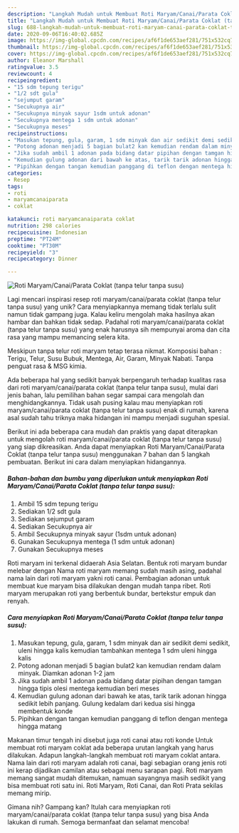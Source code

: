 ```yaml
---
description: "Langkah Mudah untuk Membuat Roti Maryam/Canai/Parata Coklat (tanpa telur tanpa susu), Lezat"
title: "Langkah Mudah untuk Membuat Roti Maryam/Canai/Parata Coklat (tanpa telur tanpa susu), Lezat"
slug: 688-langkah-mudah-untuk-membuat-roti-maryam-canai-parata-coklat-tanpa-telur-tanpa-susu-lezat
date: 2020-09-06T16:40:02.685Z
image: https://img-global.cpcdn.com/recipes/af6f1de653aef281/751x532cq70/roti-maryamcanaiparata-coklat-tanpa-telur-tanpa-susu-foto-resep-utama.jpg
thumbnail: https://img-global.cpcdn.com/recipes/af6f1de653aef281/751x532cq70/roti-maryamcanaiparata-coklat-tanpa-telur-tanpa-susu-foto-resep-utama.jpg
cover: https://img-global.cpcdn.com/recipes/af6f1de653aef281/751x532cq70/roti-maryamcanaiparata-coklat-tanpa-telur-tanpa-susu-foto-resep-utama.jpg
author: Eleanor Marshall
ratingvalue: 3.5
reviewcount: 4
recipeingredient:
- "15 sdm tepung terigu"
- "1/2 sdt gula"
- "sejumput garam"
- "Secukupnya air"
- "Secukupnya minyak sayur 1sdm untuk adonan"
- "Secukupnya mentega 1 sdm untuk adonan"
- "Secukupnya meses"
recipeinstructions:
- "Masukan tepung, gula, garam, 1 sdm minyak dan air sedikit demi sedikit, uleni hingga kalis kemudian tambahkan mentega 1 sdm uleni hingga kalis"
- "Potong adonan menjadi 5 bagian bulat2 kan kemudian rendam dalam minyak. Diamkan adonan 1-2 jam"
- "Jika sudah ambil 1 adonan pada bidang datar pipihan dengan tamgan hingga tipis olesi mentega kemudian beri meses"
- "Kemudian gulung adonan dari bawah ke atas, tarik tarik adonan hingga sedikit lebih panjang. Gulung kedalam dari kedua sisi hingga membentuk konde"
- "Pipihkan dengan tangan kemudian panggang di teflon dengan mentega hingga matang"
categories:
- Resep
tags:
- roti
- maryamcanaiparata
- coklat

katakunci: roti maryamcanaiparata coklat 
nutrition: 298 calories
recipecuisine: Indonesian
preptime: "PT24M"
cooktime: "PT30M"
recipeyield: "3"
recipecategory: Dinner

---
```



![Roti Maryam/Canai/Parata Coklat (tanpa telur tanpa susu)](https://img-global.cpcdn.com/recipes/af6f1de653aef281/751x532cq70/roti-maryamcanaiparata-coklat-tanpa-telur-tanpa-susu-foto-resep-utama.jpg)

Lagi mencari inspirasi resep roti maryam/canai/parata coklat (tanpa telur tanpa susu) yang unik? Cara menyiapkannya memang tidak terlalu sulit namun tidak gampang juga. Kalau keliru mengolah maka hasilnya akan hambar dan bahkan tidak sedap. Padahal roti maryam/canai/parata coklat (tanpa telur tanpa susu) yang enak harusnya sih mempunyai aroma dan cita rasa yang mampu memancing selera kita.

Meskipun tanpa telur roti maryam tetap terasa nikmat. Komposisi bahan : Terigu, Telur, Susu Bubuk, Mentega, Air, Garam, Minyak Nabati. Tanpa penguat rasa &amp; MSG kimia.

Ada beberapa hal yang sedikit banyak berpengaruh terhadap kualitas rasa dari roti maryam/canai/parata coklat (tanpa telur tanpa susu), mulai dari jenis bahan, lalu pemilihan bahan segar sampai cara mengolah dan menghidangkannya. Tidak usah pusing kalau mau menyiapkan roti maryam/canai/parata coklat (tanpa telur tanpa susu) enak di rumah, karena asal sudah tahu triknya maka hidangan ini mampu menjadi suguhan spesial.


Berikut ini ada beberapa cara mudah dan praktis yang dapat diterapkan untuk mengolah roti maryam/canai/parata coklat (tanpa telur tanpa susu) yang siap dikreasikan. Anda dapat menyiapkan Roti Maryam/Canai/Parata Coklat (tanpa telur tanpa susu) menggunakan 7 bahan dan 5 langkah pembuatan. Berikut ini cara dalam menyiapkan hidangannya.

<!--inarticleads1-->

##### Bahan-bahan dan bumbu yang diperlukan untuk menyiapkan Roti Maryam/Canai/Parata Coklat (tanpa telur tanpa susu):

1. Ambil 15 sdm tepung terigu
1. Sediakan 1/2 sdt gula
1. Sediakan sejumput garam
1. Sediakan Secukupnya air
1. Ambil Secukupnya minyak sayur (1sdm untuk adonan)
1. Gunakan Secukupnya mentega (1 sdm untuk adonan)
1. Gunakan Secukupnya meses


Roti maryam ini terkenal didaerah Asia Selatan. Bentuk roti maryam bundar melebar dengan Nama roti maryam memang sudah masih asing, padahal nama lain dari roti maryam yakni roti canai. Pembagian adonan untuk membuat kue maryam bisa dilakukan dengan mudah tanpa ribet. Roti maryam merupakan roti yang berbentuk bundar, bertekstur empuk dan renyah. 

<!--inarticleads2-->

##### Cara menyiapkan Roti Maryam/Canai/Parata Coklat (tanpa telur tanpa susu):

1. Masukan tepung, gula, garam, 1 sdm minyak dan air sedikit demi sedikit, uleni hingga kalis kemudian tambahkan mentega 1 sdm uleni hingga kalis
1. Potong adonan menjadi 5 bagian bulat2 kan kemudian rendam dalam minyak. Diamkan adonan 1-2 jam
1. Jika sudah ambil 1 adonan pada bidang datar pipihan dengan tamgan hingga tipis olesi mentega kemudian beri meses
1. Kemudian gulung adonan dari bawah ke atas, tarik tarik adonan hingga sedikit lebih panjang. Gulung kedalam dari kedua sisi hingga membentuk konde
1. Pipihkan dengan tangan kemudian panggang di teflon dengan mentega hingga matang


Makanan timur tengah ini disebut juga roti canai atau roti konde Untuk membuat roti maryam coklat ada beberapa urutan langkah yang harus dilakukan. Adapun langkah-langkah membuat roti maryam coklat antara. Nama lain dari roti maryam adalah roti canai, bagi sebagian orang jenis roti ini kerap dijadikan camilan atau sebagai menu sarapan pagi. Roti maryam memang sangat mudah ditemukan, namuan sayangnya masih sedikit yang bisa membuat roti satu ini. Roti Maryam, Roti Canai, dan Roti Prata sekilas memang mirip. 

Gimana nih? Gampang kan? Itulah cara menyiapkan roti maryam/canai/parata coklat (tanpa telur tanpa susu) yang bisa Anda lakukan di rumah. Semoga bermanfaat dan selamat mencoba!
